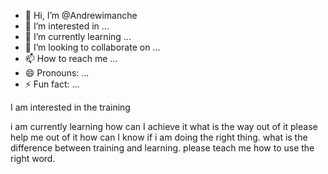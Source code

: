 
- 👋 Hi, I’m @Andrewimanche
- 👀 I’m interested in ...
- 🌱 I’m currently learning ...
- 💞️ I’m looking to collaborate on ...
- 📫 How to reach me ...
- 😄 Pronouns: ...
- ⚡ Fun fact: ...

<!---
Andrewimanche/Andrewimanche is a ✨ special ✨ repository because its `README.md` (this file) appears on your GitHub profile.
You can click the Preview link to take a look at your changes.
--->I am interested in the training
i am currently learning
how can I achieve it
what is the way out of it
please help me out of it 
how can I know if i am doing the right thing.
what is the difference between training and learning.
please teach me how to use the right word.

